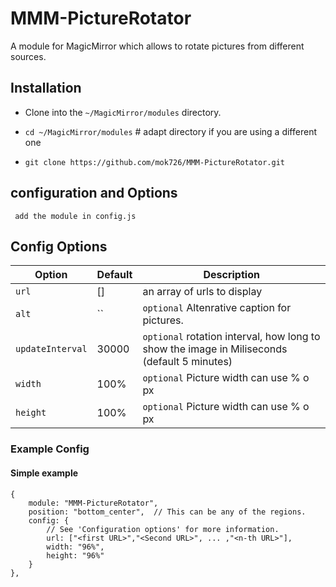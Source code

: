 # MMM-PictureRotator
A module for MagicMirror which allows to rotate pictures from different sources.


## Installation

* Clone into the `~/MagicMirror/modules` directory.

* `cd ~/MagicMirror/modules` # adapt directory if you are using a different one
* `git clone https://github.com/mok726/MMM-PictureRotator.git` 


## configuration and Options
     add the module in config.js
     
     
     
     
     
## Config Options
| **Option** | **Default** | **Description** |
| --- | --- | --- |
| `url` | [] | an array of urls to display |
| `alt` | `` | `optional` Altenrative caption for pictures. |
| `updateInterval` | 30000 | `optional` rotation interval, how long to show the image in Miliseconds (default 5 minutes) |
| `width` | 100% | `optional` Picture width can use % o px |
| `height` | 100% | `optional` Picture width can use % o px |

### Example Config

#### Simple example
	{
		module: "MMM-PictureRotator",
		position: "bottom_center",	// This can be any of the regions.
		config: {
			// See 'Configuration options' for more information.
			url: ["<first URL>","<Second URL>", ... ,"<n-th URL>"],
			width: "96%",
			height: "96%"
		}
	},
